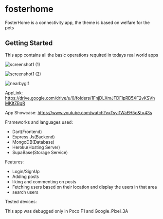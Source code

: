 # fosterhome

FosterHome is a connectivity app, the theme is based on welfare for the pets

## Getting Started

This app contains all the basic operations required in todays real world apps

![screenshot1 (1)](https://user-images.githubusercontent.com/83416376/124555815-26d4d180-de55-11eb-8f38-8eb4c80ec2e5.png)

![screenshot1 (2)](https://user-images.githubusercontent.com/83416376/124555878-36ecb100-de55-11eb-8a51-86661a92b987.png)

![nearbygif](https://user-images.githubusercontent.com/83416376/124555945-4b30ae00-de55-11eb-823c-d70eaf3dcb5f.gif)

AppLink: https://drive.google.com/drive/u/0/folders/1FnjDLXmJFDFlpRB5XF2vKSVhMKltZBgR

App Showcase: https://www.youtube.com/watch?v=Tsyi1WaEH5o&t=43s

Frameworks and languages used:

- Dart(Frontend)
- Express.Js(Backend)
- MongoDB(Database)
- Heroku(Hosting Server)
- SupaBase(Storage Service)

Features:

- Login/SignUp
- Adding posts
- liking and commenting on posts
- Fetching users based on their location and display the users in that area
- search users

Tested devices:

This app was debugged only in Poco F1 and Google_Pixel_3A
